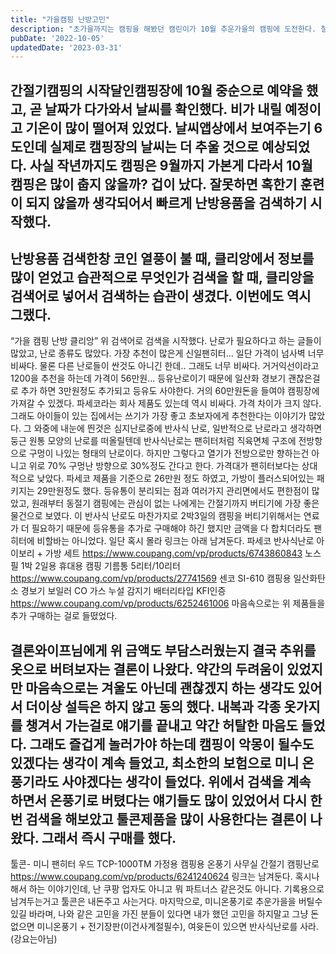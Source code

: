 ```yaml
---
title: "가을캠핑 난방고민"
description: "초가을까지는 캠핑을 해봤던 캠린이가 10월 추운가을의 캠핑에 도전한다. 철저히 준비하고 계산하여 완벽한 캠핑을 만들고 싶다. 가장 중요한 건 뭐다? 안전, 안전, 안전. 캠핑 일주일 남겨놓고 이제서야 준비하는 게으른 캠퍼. 너도 될 수 있다."
pubDate: '2022-10-05'
updatedDate: '2023-03-31'
---
```


## 간절기캠핑의 시작달인캠핑장에 10월 중순으로 예약을 했고, 곧 날짜가 다가와서 날씨를 확인했다. 비가 내릴 예정이고 기온이 많이 떨어져 있었다. 날씨앱상에서 보여주는기 6도인데 실제로 캠핑장의 날씨는 더 추울 것으로 예상되었다. 사실 작년까지도 캠핑은 9월까지 가본게 다라서 10월 캠핑은 많이 춥지 않을까? 겁이 났다. 잘못하면 혹한기 훈련이 되지 않을까 생각되어서 빠르게 난방용품을 검색하기 시작했다.
## 난방용품 검색한창 코인 열풍이 불 때, 클리앙에서 정보를 많이 얻었고 습관적으로 무엇인가 검색을 할 때, 클리앙을 검색어로 넣어서 검색하는 습관이 생겼다. 이번에도 역시 그랬다.
“가을 캠핑 난방 클리앙”
위 검색어로 검색을 시작했다. 난로가 필요하다고 하는 글들이 많았고, 난로 종류도 많았다. 가장 추천이 많은게 신일팬히터… 일단 가격이 넘사벽 너무 비싸다. 물론 다른 난로들이 싼것도 아니긴 한데.. 그래도 너무 비싸다. 거거익선이라고 1200을 추천을 하는데 가격이 56만원… 등유난로이기 때문에 일산화 경보기 괜찮은걸로 추가 하면 3만원정도 추가되고 등유도 사야한다. 거의 60만원돈을 들여야 캠핑장에 가져갈 수 있겠다. 파세코라는 회사 제품도 있는데 역시 비싸다. 가격 차이가 크지 않다. 그래도 아이들이 있는 집에서는 쓰기가 가장 좋고 초보자에게 추천한다는 이야기가 많았다.
그 와중에 내눈에 띈것은 심지난로중에 반사식 난로, 일반적으로 난로라고 생각하면 둥근 원통 모양의 난로를 떠올릴텐데 반사식난로는 팬히터처럼 직육면체 구조에 전방항으로 구멍이 나있는 형태의 난로이다. 하지만 그렇다고 열기가 전방으로만 향하는건 아니고 위로 70% 구멍난 방향으로 30%정도 간다고 한다. 가격대가 팬히터보다는 상대적으로 낮았다. 파세코 제품을 기준으로 26만원 정도 하였고, 가방이 플러스되어있는 패키지는 29만원정도 했다. 등유통이 분리되는 점과 여러가지 관리면에서도 편한점이 많았고, 원래부터 동절기 캠핑에는 관심이 없는 나에게는 간절기까지 버티기에 가장 좋은 물건으로 보였다. 이 반사식 난로도 마찬가지로 2박3일의 캠핑을 버티기위해서는 연료가 더 필요하기 때문에 등유통을 추가로 구매해야 하긴 했지만 금액을 다 합치더라도 팬히터에 비할바는 아니었다.
일단 혹시 몰라 링크는 아래 남겨둔다.
파세코 반사식난로 아이보리 + 가방 세트
https://www.coupang.com/vp/products/6743860843
노스필 1박 2일용 휴대용 캠핑 기름통 5리터/10리터
https://www.coupang.com/vp/products/27741569
센코 SI-610 캠핑용 일산화탄소 경보기 보일러 CO 가스 누설 감지기 배터리타입 KFI인증
https://www.coupang.com/vp/products/6252461006
마음속으로는 위 제품들을 추가 구매하는 걸로 들떴었다.
## 결론와이프님에게 위 금액도 부담스러웠는지 결국 추위를 옷으로 버텨보자는 결론이 나왔다. 약간의 두려움이 있었지만 마음속으로는 겨울도 아닌데 괜찮겠지 하는 생각도 있어서 더이상 설득은 하지 않고 동의 했다. 내복과 각종 옷가지를 챙겨서 가는걸로 얘기를 끝내고 약간 허탈한 마음도 들었다. 그래도 즐겁게 놀러가야 하는데 캠핑이 악몽이 될수도 있겠다는 생각이 계속 들었고, 최소한의 보험으로 미니 온풍기라도 사야겠다는 생각이 들었다. 위에서 검색을 계속 하면서 온풍기로 버텼다는 얘기들도 많이 있었어서 다시 한번 검색을 해보았고 툴콘제품을 많이 사용한다는 결론이 나왔다. 그래서 즉시 구매를 했다.
툴콘- 미니 팬히터 우드 TCP-1000TM 가정용 캠핑용 온풍기 사무실 간절기 캠핑난로
https://www.coupang.com/vp/products/6241240624
링크는 남겨둔다. 혹시나 해서 하는 이야기인데, 난 쿠팡 업자도 아니고 뭐 파트너스 같은것도 아니다. 기록용으로 남겨두는거고 툴콘은 내돈주고 사는거다.
마지막으로, 미니온풍기로 추운가을을 버틸수 있길 바라며, 나와 같은 고민을 가진 분들이 있다면 내가 했던 고민을 하지말고 그냥 돈없으면 미니온풍기 + 전기장판(이건사계절필수), 여윳돈이 있으면 반사식난로를 사라.(강요는아님)